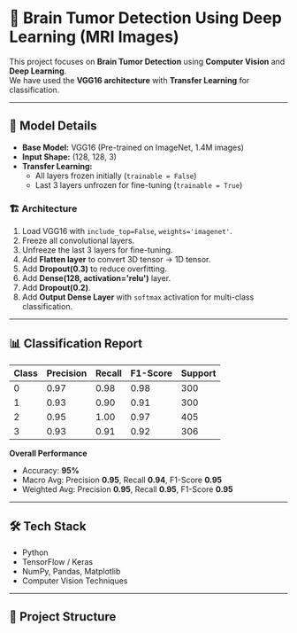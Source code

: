 # 🧠 Brain Tumor Detection Using Deep Learning (MRI Images)

This project focuses on **Brain Tumor Detection** using **Computer Vision** and **Deep Learning**.  
We have used the **VGG16 architecture** with **Transfer Learning** for classification.

---

## 🚀 Model Details

- **Base Model:** VGG16 (Pre-trained on ImageNet, 1.4M images)  
- **Input Shape:** (128, 128, 3)  
- **Transfer Learning:**  
  - All layers frozen initially (`trainable = False`)  
  - Last 3 layers unfrozen for fine-tuning (`trainable = True`)  

### 🏗️ Architecture
1. Load VGG16 with `include_top=False`, `weights='imagenet'`.  
2. Freeze all convolutional layers.  
3. Unfreeze the last 3 layers for fine-tuning.  
4. Add **Flatten layer** to convert 3D tensor → 1D tensor.  
5. Add **Dropout(0.3)** to reduce overfitting.  
6. Add **Dense(128, activation='relu')** layer.  
7. Add **Dropout(0.2)**.  
8. Add **Output Dense Layer** with `softmax` activation for multi-class classification.  

---

## 📊 Classification Report

| Class | Precision | Recall | F1-Score | Support |
|-------|-----------|--------|----------|---------|
|   0   |   0.97    |  0.98  |   0.98   |   300   |
|   1   |   0.93    |  0.90  |   0.91   |   300   |
|   2   |   0.95    |  1.00  |   0.97   |   405   |
|   3   |   0.93    |  0.91  |   0.92   |   306   |

**Overall Performance**  
- Accuracy: **95%**  
- Macro Avg: Precision **0.95**, Recall **0.94**, F1-Score **0.95**  
- Weighted Avg: Precision **0.95**, Recall **0.95**, F1-Score **0.95**  

---

## 🛠️ Tech Stack

- Python  
- TensorFlow / Keras  
- NumPy, Pandas, Matplotlib  
- Computer Vision Techniques  

---

## 📂 Project Structure
